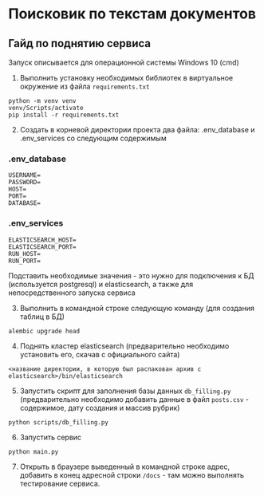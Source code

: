 # Поисковик по текстам документов
## Гайд по поднятию сервиса
Запуск описывается для операционной системы Windows 10 (cmd)
1) Выполнить установку необходимых библиотек в виртуальное окружение из файла `requirements.txt`
```
python -m venv venv
venv/Scripts/activate
pip install -r requirements.txt
```

2) Создать в корневой директории проекта два файла: .env_database и .env_services со следующим содержимым
### .env_database
```
USERNAME=
PASSWORD=
HOST=
PORT=
DATABASE=
```

### .env_services
```
ELASTICSEARCH_HOST=
ELASTICSEARCH_PORT=
RUN_HOST=
RUN_PORT=
```
Подставить необходимые значения - это нужно для подключения к БД (используется postgresql) и elasticsearch, а также для непосредственного запуска сервиса

3) Выполнить в командной строке следующую команду (для создания таблиц в БД)
```
alembic upgrade head
```

4) Поднять кластер elasticsearch (предварительно необходимо установить его, скачав с официального сайта)
```
<название директории, в которую был распакован архив с elasticsearch>/bin/elasticsearch
```
5) Запустить скрипт для заполнения базы данных `db_filling.py` (предварительно необходимо добавить данные в файл `posts.csv` - содержимое, дату создания и массив рубрик)
```
python scripts/db_filling.py
```
6) Запустить сервис
```
python main.py
```
7) Открыть в браузере выведенный в командной строке адрес, добавить в конец адресной строки `/docs` - там можно выполнять тестирование сервиса.
